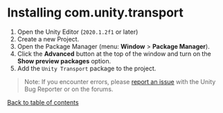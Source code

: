 # Installing com.unity.transport

1. Open the Unity Editor (`2020.1.2f1` or later)
2. Create a new Project.
3. Open the Package Manager (menu: **Window** > **Package Manager**).
4. Click the **Advanced** button at the top of the window and turn on the **Show preview packages** option.
5. Add the `Unity Transport` package to the project.

> Note: If you encounter errors, please [report an issue](https://unity3d.com/unity/qa/bug-reporting) with the Unity Bug Reporter or on the forums.

[Back to table of contents](TableOfContents.md)

